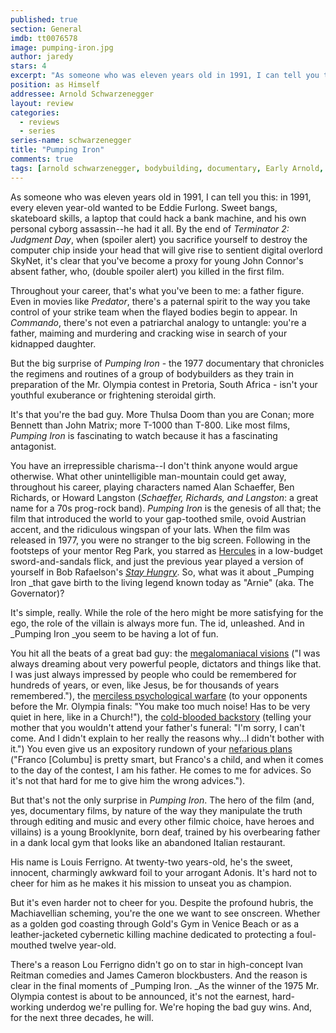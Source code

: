 ```yaml
---
published: true
section: General
imdb: tt0076578
image: pumping-iron.jpg
author: jaredy 
stars: 4
excerpt: "As someone who was eleven years old in 1991, I can tell you this: in 1991, every eleven year-old wanted to be Eddie Furlong. Sweet bangs, skateboard skills, a laptop that could hack a bank machine, and his own personal cyborg assassin&mdash;he had it all. By the end of <em>Terminator 2: Judgment Day</em>, when (spoiler alert) you sacrifice yourself to destroy the computer chip inside your head that will give rise to sentient digital overlord SkyNet, it&rsquo;s clear that you&rsquo;ve become a proxy for young John Connor&rsquo;s absent father, who, (double spoiler alert) you killed in the first film."
position: as Himself 
addressee: Arnold Schwarzenegger
layout: review
categories: 
  - reviews
  - series
series-name: schwarzenegger
title: "Pumping Iron"
comments: true
tags: [arnold schwarzenegger, bodybuilding, documentary, Early Arnold, First Film, Letters]
---
```

As someone who was eleven years old in 1991, I can tell you this: in 1991, every eleven year-old wanted to be Eddie Furlong. Sweet bangs, skateboard skills, a laptop that could hack a bank machine, and his own personal cyborg assassin--he had it all. By the end of _Terminator 2: Judgment Day_, when (spoiler alert) you sacrifice yourself to destroy the computer chip inside your head that will give rise to sentient digital overlord SkyNet, it's clear that you've become a proxy for young John Connor's absent father, who, (double spoiler alert) you killed in the first film. 

Throughout your career, that's what you've been to me: a father figure. Even in movies like _Predator_, there's a paternal spirit to the way you take control of your strike team when the flayed bodies begin to appear. In _Commando_, there's not even a patriarchal analogy to untangle: you're a father, maiming and murdering and cracking wise in search of your kidnapped daughter. 

But the big surprise of _Pumping Iron_ - the 1977 documentary that chronicles the regimens and routines of a group of bodybuilders as they train in preparation of the Mr. Olympia contest in Pretoria, South Africa - isn't your youthful exuberance or frightening steroidal girth. 

It's that you're the bad guy. More Thulsa Doom than you are Conan; more Bennett than John Matrix; more T-1000 than T-800. Like most films, _Pumping Iron_ is fascinating to watch because it has a fascinating antagonist. 

You have an irrepressible charisma--I don't think anyone would argue otherwise. What other unintelligible man-mountain could get away, throughout his career, playing characters named Alan Schaeffer, Ben Richards, or Howard Langston (_Schaeffer, Richards, and Langston_: a great name for a 70s prog-rock band). _Pumping Iron_ is the genesis of all that; the film that introduced the world to your gap-toothed smile, ovoid Austrian accent, and the ridiculous wingspan of your lats. When the film was released in 1977, you were no stranger to the big screen. Following in the footsteps of your mentor Reg Park, you starred as [Hercules][1] in a low-budget sword-and-sandals flick, and just the previous year played a version of yourself in Bob Rafaelson's [_Stay Hungry_][2]. So, what was it about _Pumping Iron _that gave birth to the living legend known today as "Arnie" (aka. The Governator)?

   [1]: /content/2012/11/6/hercules-in-new-york.html
   [2]: /content/2012/11/14/stay-hungry.html

It's simple, really. While the role of the hero might be more satisfying for the ego, the role of the villain is always more fun. The id, unleashed. And in _Pumping Iron _you seem to be having a lot of fun. 

You hit all the beats of a great bad guy: the [megalomaniacal visions][3] ("I was always dreaming about very powerful people, dictators and things like that. I was just always impressed by people who could be remembered for hundreds of years, or even, like Jesus, be for thousands of years remembered."), the [merciless psychological warfare][4] (to your opponents before the Mr. Olympia finals: "You make too much noise! Has to be very quiet in here, like in a Church!"), the [cold-blooded backstory][5] (telling your mother that you wouldn't attend your father's funeral: "I'm sorry, I can't come. And I didn't explain to her really the reasons why…I didn't bother with it.")  You even give us an expository rundown of your [nefarious plans][6] ("Franco [Columbu] is pretty smart, but Franco's a child, and when it comes to the day of the contest, I am his father. He comes to me for advices. So it's not that hard for me to give him the wrong advices."). 

   [3]: http://www.youtube.com/watch?v=0K8baGoSoR8
   [4]: http://www.youtube.com/watch?v=PNiJSR07w5w
   [5]: http://www.youtube.com/watch?v=KAIZPbHRuzU&feature=relmfu
   [6]: http://www.youtube.com/watch?v=9nHHky2ufDU

But that's not the only surprise in _Pumping Iron_. The hero of the film (and, yes, documentary films, by nature of the way they manipulate the truth through editing and music and every other filmic choice, have heroes and villains) is a young Brooklynite, born deaf, trained by his overbearing father in a dank local gym that looks like an abandoned Italian restaurant.

His name is Louis Ferrigno. At twenty-two years-old, he's the sweet, innocent, charmingly awkward foil to your arrogant Adonis. It's hard not to cheer for him as he makes it his mission to unseat you as champion. 

But it's even harder not to cheer for you. Despite the profound hubris, the Machiavellian scheming, you're the one we want to see onscreen. Whether as a golden god coasting through Gold's Gym in Venice Beach or as a leather-jacketed cybernetic killing machine dedicated to protecting a foul-mouthed twelve year-old.  

There's a reason Lou Ferrigno didn't go on to star in high-concept Ivan Reitman comedies and James Cameron blockbusters. And the reason is clear in the final moments of _Pumping Iron. _As the winner of the 1975 Mr. Olympia contest is about to be announced, it's not the earnest, hard-working underdog we're pulling for. We're hoping the bad guy wins. And, for the next three decades, he will.  